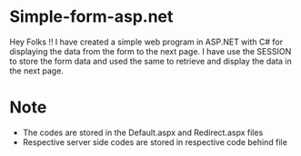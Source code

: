 # Simple-form-asp.net
Hey Folks !!
I have created a  simple web program in ASP.NET with C# for displaying the data from the form to the next page. 
I have use the  SESSION  to store the form data  and used the same  to retrieve and display the data in the next page. 
# Note 
* The codes are stored in the Default.aspx and Redirect.aspx files
* Respective server side codes are stored in respective code behind file
